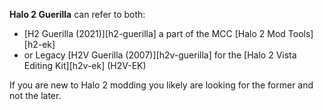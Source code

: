 **Halo 2 Guerilla** can refer to both:
* [H2 Guerilla (2021)][h2-guerilla] a part of the MCC [Halo 2 Mod Tools][h2-ek]
* or Legacy [H2V Guerilla (2007)][h2v-guerilla] for the [Halo 2 Vista Editing Kit][h2v-ek] (H2V-EK)

If you are new to Halo 2 modding you likely are looking for the former and not the later.